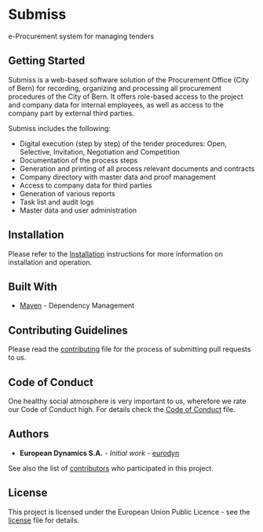 # Submiss

e-Procurement system for managing tenders

## Getting Started

Submiss is a web-based software solution of the Procurement Office (City of Bern) for recording, organizing and processing all procurement procedures of the City of Bern.
It offers role-based access to the project and company data for internal employees, as well as access to the company part by external third parties.

Submiss includes the following:
* Digital execution (step by step) of the tender procedures: Open, Selective, Invitation, Negotiation and Competition
* Documentation of the process steps
* Generation and printing of all process relevant documents and contracts
* Company directory with master data and proof management
* Access to company data for third parties
* Generation of various reports
* Task list and audit logs
* Master data and user administration

## Installation

Please refer to the [Installation](INSTALLATION.md) instructions for more information on installation and operation.

## Built With

* [Maven](https://maven.apache.org/) - Dependency Management

## Contributing Guidelines

Please read the [contributing](CONTRIBUTING.md) file for the process of submitting pull requests to us.

## Code of Conduct

One healthy social atmosphere is very important to us, wherefore we rate our Code of Conduct high.
 For details check the [Code of Conduct](CODE_OF_CONDUCT.md) file.

## Authors

* **European Dynamics S.A.** - *Initial work* - [eurodyn](https://github.com/eurodyn)

See also the list of [contributors](https://github.com/StadtBern/SUBMISS/graphs/contributors)
 who participated in this project.

## License

This project is licensed under the European Union Public Licence - see the [license](LICENSE.md) file for details.